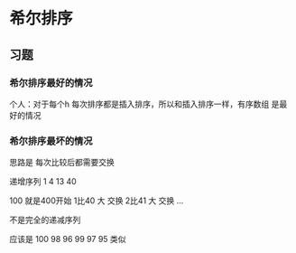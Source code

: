 # 希尔排序

## 习题

### 希尔排序最好的情况

个人：对于每个h 每次排序都是插入排序，所以和插入排序一样，有序数组 是最好的情况

### 希尔排序最坏的情况

思路是 每次比较后都需要交换

递增序列 1 4 13 40

100 就是400开始
1比40 大 交换
2比41 大 交换
...

不是完全的递减序列

应该是 100 98 96 99 97 95 类似
